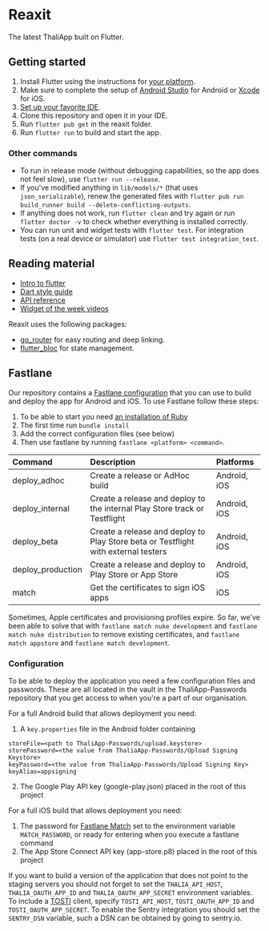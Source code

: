 Reaxit
==============

The latest ThaliApp built on Flutter.

Getting started
---------------

1. Install Flutter using the instructions for [your platform](https://flutter.dev/docs/get-started/install).
2. Make sure to complete the setup of [Android Studio](https://flutter.dev/docs/get-started/install/windows#android-setup) for Android or [Xcode](https://flutter.dev/docs/get-started/install/macos#ios-setup) for iOS.
3. [Set up your favorite IDE](https://flutter.dev/docs/get-started/editor?tab=androidstudio).
4. Clone this repository and open it in your IDE.
5. Run `flutter pub get` in the reaxit folder.
6. Run `flutter run` to build and start the app.

### Other commands

- To run in release mode (without debugging capabilities, so the app does not feel slow), use `flutter run --release`.
- If you've modified anything in `lib/models/*` (that uses `json_serializable`), renew the generated files with `flutter pub run build_runner build --delete-conflicting-outputs`.
- If anything does not work, run `flutter clean` and try again or run `flutter doctor -v` to check whether everything is installed correctly.
- You can run unit and widget tests with `flutter test`. For integration tests (on a real device or simulator) use `flutter test integration_test`.

Reading material
----------------
- [Intro to flutter](https://flutter.dev/docs/development/ui/widgets-intro)
- [Dart style guide](https://dart.dev/guides/language/effective-dart)
- [API reference](https://api.flutter.dev)
- [Widget of the week videos](https://youtube.com/playlist?list=PLjxrf2q8roU23XGwz3Km7sQZFTdB996iG)

Reaxit uses the following packages:
- [go_router](https://pub.dev/packages/go_router) for easy routing and deep linking. 
- [flutter_bloc](https://pub.dev/packages/flutter_bloc) for state management.

Fastlane
----------------

Our repository contains a [Fastlane configuration](https://fastlane.tools) that you can use to build and deploy the app for Android and iOS.
To use Fastlane follow these steps:
 1. To be able to start you need [an installation of Ruby](https://www.ruby-lang.org/en/documentation/installation/)
 2. The first time run `bundle install`
 3. Add the correct configuration files (see below)
 3. Then use fastlane by running `fastlane <platform> <command>`.

| Command           | Description                     | Platforms    |
| :---------------- | :------------------------------ | :----------- |
| deploy_adhoc      | Create a release or AdHoc build | Android, iOS |
| deploy_internal   | Create a release and deploy to the internal Play Store track or Testflight | Android, iOS |
| deploy_beta       | Create a release and deploy to Play Store beta or Testflight with external testers | Android, iOS |
| deploy_production | Create a release and deploy to Play Store or App Store | Android, iOS |
| match             | Get the certificates to sign iOS apps | iOS |

Sometimes, Apple certificates and provisioning profiles expire. So far, we've been able to solve that with `fastlane match nuke development` and `fastlane match nuke distribution` to remove existing certificates, and `fastlane match appstore` and `fastlane match development`.

### Configuration

To be able to deploy the application you need a few configuration files and passwords. These are all located in the vault in the ThaliApp-Passwords repository that you get access to when you're a part of our organisation.

For a full Android build that allows deployment you need:
 1. A `key.properties` file in the Android folder containing
  ```
  storeFile=<path to ThaliApp-Passwords/upload.keystore>
  storePassword=<the value from ThaliaApp-Passwords/Upload Signing Keystore>
  keyPassword=<the value from ThaliaApp-Passwords/Upload Signing Key>
  keyAlias=appsigning
  ```
 2. The Google Play API key (google-play.json) placed in the root of this project

For a full iOS build that allows deployment you need:
 1. The password for [Fastlane Match](https://docs.fastlane.tools/actions/match/) set to the environment variable `MATCH_PASSWORD`, or ready for entering when you execute a fastlane command
 2. The App Store Connect API key (app-store.p8) placed in the root of this project

 If you want to build a version of the application that does not point to the staging servers you should not forget to set the `THALIA_API_HOST`, `THALIA_OAUTH_APP_ID` and `THALIA_OAUTH_APP_SECRET` environment variables. To include a [TOSTI](https://github.com/KiOui/TOSTI) client, specify `TOSTI_API_HOST`, `TOSTI_OAUTH_APP_ID` and `TOSTI_OAUTH_APP_SECRET`.
 To enable the Sentry integration you should set the `SENTRY_DSN` variable, such a DSN can be obtained by going to sentry.io.